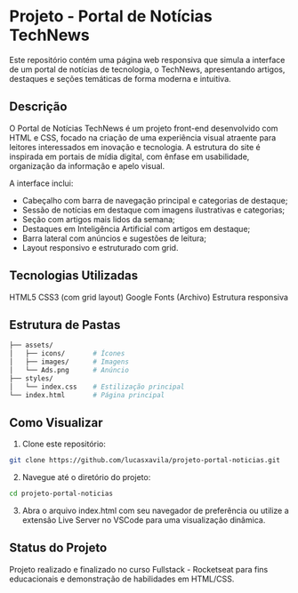# Projeto - Portal de Notícias TechNews

Este repositório contém uma página web responsiva que simula a interface de um portal de notícias de tecnologia, o TechNews, apresentando artigos, destaques e seções temáticas de forma moderna e intuitiva.

## Descrição
O Portal de Notícias TechNews é um projeto front-end desenvolvido com HTML e CSS, focado na criação de uma experiência visual atraente para leitores interessados em inovação e tecnologia. A estrutura do site é 
inspirada em portais de mídia digital, com ênfase em usabilidade, organização da informação e apelo visual.

A interface inclui:

- Cabeçalho com barra de navegação principal e categorias de destaque;
- Sessão de notícias em destaque com imagens ilustrativas e categorias;
- Seção com artigos mais lidos da semana;
- Destaques em Inteligência Artificial com artigos em destaque;
- Barra lateral com anúncios e sugestões de leitura;
- Layout responsivo e estruturado com grid.

## Tecnologias Utilizadas
HTML5
CSS3 (com grid layout)
Google Fonts (Archivo)
Estrutura responsiva

## Estrutura de Pastas
  ```bash
  ├── assets/
  │   ├── icons/       # Ícones
  │   ├── images/      # Imagens
  │   └── Ads.png      # Anúncio
  ├── styles/
  │   └── index.css    # Estilização principal
  └── index.html       # Página principal
  ```

## Como Visualizar

1. Clone este repositório:
  ```bash
  git clone https://github.com/lucasxavila/projeto-portal-noticias.git
  ```
2. Navegue até o diretório do projeto:
  ```bash
  cd projeto-portal-noticias
  ```
3. Abra o arquivo index.html com seu navegador de preferência ou utilize a extensão Live Server no VSCode para uma visualização dinâmica.

## Status do Projeto
Projeto realizado e finalizado no curso Fullstack - Rocketseat para fins educacionais e demonstração de habilidades em HTML/CSS.
